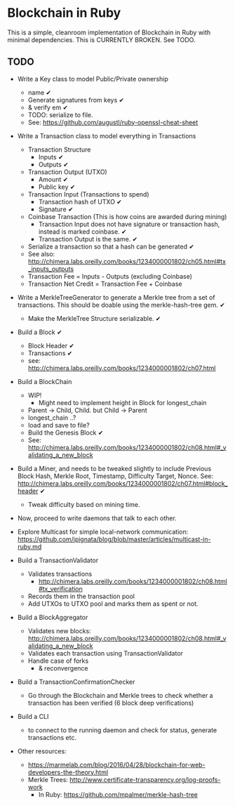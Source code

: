 # Blockchain in Ruby

This is a simple, cleanroom implementation of Blockchain in Ruby with minimal dependencies. This is CURRENTLY BROKEN. See TODO.

## TODO

* Write a Key class to model Public/Private ownership
  * name ✔︎
  * Generate signatures from keys ✔︎
  * & verify em ✔︎
  * TODO: serialize to file.
  * See: https://github.com/augustl/ruby-openssl-cheat-sheet
* Write a Transaction class to model everything in Transactions
  * Transaction Structure
    * Inputs ✔︎
    * Outputs ✔︎
  * Transaction Output (UTXO)
    * Amount ✔︎
    * Public key ✔︎
  * Transaction Input (Transactions to spend)
    * Transaction hash of UTXO ✔︎
    * Signature ✔︎
  * Coinbase Transaction (This is how coins are awarded during mining)
    * Transaction Input does not have signature or transaction hash, instead is marked coinbase. ✔︎
    * Transaction Output is the same. ✔︎
  * Serialize a transaction so that a hash can be generated ✔︎
  * See also: http://chimera.labs.oreilly.com/books/1234000001802/ch05.html#tx_inputs_outputs
  * Transaction Fee = Inputs - Outputs (excluding Coinbase)
  * Transaction Net Credit = Transaction Fee + Coinbase
* Write a MerkleTreeGenerator to generate a Merkle tree from a set of transactions. This should be doable using the merkle-hash-tree gem. ✔︎
  * Make the MerkleTree Structure serializable. ✔︎
* Build a Block ✔︎
  * Block Header ✔︎
  * Transactions ✔︎
  * see: http://chimera.labs.oreilly.com/books/1234000001802/ch07.html
* Build a BlockChain
  * WIP!
    * Might need to implement height in Block for longest_chain
  * Parent -> Child, Child. but Child -> Parent
  * longest_chain ..?
  * load and save to file?
  * Build the Genesis Block ✔︎
  * See: http://chimera.labs.oreilly.com/books/1234000001802/ch08.html#_validating_a_new_block
* Build a Miner, and needs to be tweaked slightly to include Previous Block Hash, Merkle Root, Timestamp, Difficulty Target, Nonce. See: http://chimera.labs.oreilly.com/books/1234000001802/ch07.html#block_header ✔︎
  * Tweak difficulty based on mining time.

* Now, proceed to write daemons that talk to each other.

* Explore Multicast for simple local-network communication: https://github.com/jpignata/blog/blob/master/articles/multicast-in-ruby.md

* Build a TransactionValidator
  * Validates transactions
    * http://chimera.labs.oreilly.com/books/1234000001802/ch08.html#tx_verification
  * Records them in the transaction pool
  * Add UTXOs to UTXO pool and marks them as spent or not.

* Build a BlockAggregator
  * Validates new blocks: http://chimera.labs.oreilly.com/books/1234000001802/ch08.html#_validating_a_new_block
  * Validates each transaction using TransactionValidator
  * Handle case of forks
    * & reconvergence

* Build a TransactionConfirmationChecker
  * Go through the Blockchain and Merkle trees to check whether a transaction has been verified (6 block deep verifications)
* Build a CLI
  * to connect to the running daemon and check for status, generate transactions etc.

* Other resources:
  * https://marmelab.com/blog/2016/04/28/blockchain-for-web-developers-the-theory.html
  * Merkle Trees: http://www.certificate-transparency.org/log-proofs-work
    * In Ruby: https://github.com/mpalmer/merkle-hash-tree
